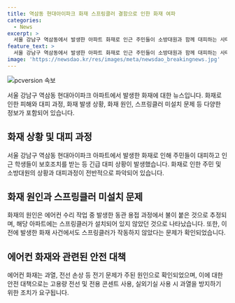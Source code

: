 ```yaml
---
title: 역삼동 현대아이파크 화재 스프링클러 결함으로 인한 화재 여파
categories:
  - News
excerpt: >
  서울 강남구 역삼동에서 발생한 아파트 화재로 인근 주민들이 소방대원과 함께 대피하는 사태가 발생했습니다. 화재로 인해 10층 아파트 세대가 전소되고 몇몇 세대는 심각한 피해를 입었습니다. 화재는 빠르게 번지고, 인근 아파트와 건물에서도 화재가 발생했지만 다행히 인명피해는 없었습니다. 이번 화재는 더운 날씨와 과열된 전선 등으로 추정되고, 전문가들은 에어컨 관련 화재가 늘어나는 추세라며 안전에 대한 관심을 촉구하고 있습니다.
feature_text: >
  서울 강남구 역삼동에서 발생한 아파트 화재로 인근 주민들이 소방대원과 함께 대피하는 사태가 발생했습니다. 화재로 인해 10층 아파트 세대가 전소되고 몇몇 세대는 심각한 피해를 입었습니다. 화재는 빠르게 번지고, 인근 아파트와 건물에서도 화재가 발생했지만 다행히 인명피해는 없었습니다. 이번 화재는 더운 날씨와 과열된 전선 등으로 추정되고, 전문가들은 에어컨 관련 화재가 늘어나는 추세라며 안전에 대한 관심을 촉구하고 있습니다.
image: 'https://newsdao.kr/res/images/meta/newsdao_breakingnews.jpg'
---
```


<p><img src="https://newsdao.kr/res/images/meta/newsdao_breakingnews.jpg" alt="pcversion 속보" /></p>

<p data-ke-size="size16">서울 강남구 역삼동 현대아이파크 아파트에서 발생한 화재에 대한 뉴스입니다. 화재로 인한 피해와 대피 과정, 화재 발생 상황, 화재 원인, 스프링클러 미설치 문제 등 다양한 정보가 포함되어 있습니다.</p> 

<h2 data-ke-size="size26">화재 상황 및 대피 과정</h2>

<p data-ke-size="size16">서울 강남구 역삼동 현대아이파크 아파트에서 발생한 화재로 인해 주민들이 대피하고 인근 학생들이 보호조치를 받는 등 긴급 대피 상황이 발생했습니다. 화재로 인한 주민 및 소방대원의 상황과 대피과정이 전반적으로 파악되어 있습니다.</p>

<h2 data-ke-size="size26">화재 원인과 스프링클러 미설치 문제</h2>

<p data-ke-size="size16">화재의 원인은 에어컨 수리 작업 중 발생한 동관 용접 과정에서 불이 붙은 것으로 추정되며, 해당 아파트에는 스프링클러가 설치되어 있지 않았던 것으로 나타났습니다. 또한, 이전에 발생한 화재 사건에서도 스프링클러가 작동하지 않았다는 문제가 확인되었습니다.</p>

<h2 data-ke-size="size26">에어컨 화재와 관련된 안전 대책</h2>

<p data-ke-size="size16">에어컨 화재는 과열, 전선 손상 등 전기 문제가 주된 원인으로 확인되었으며, 이에 대한 안전 대책으로는 고용량 전선 및 전용 콘센트 사용, 실외기실 사용 시 과열을 방지하기 위한 조치가 요구됩니다.</p>

<p data-ke-size="size16">&nbsp;</p>

